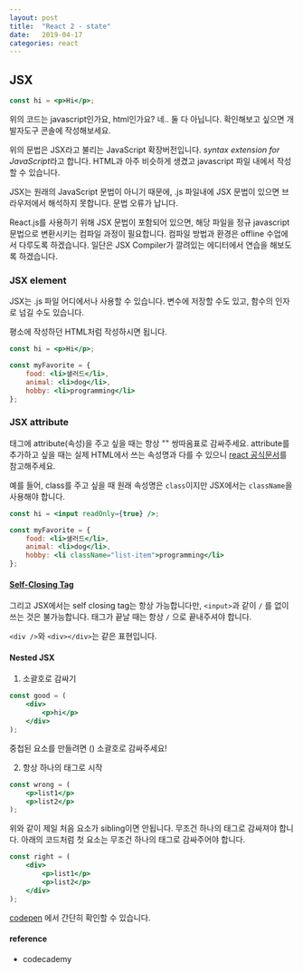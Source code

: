 ```yaml
---
layout: post
title:  "React 2 - state"
date:   2019-04-17
categories: react
---
```


## JSX

```jsx
const hi = <p>Hi</p>;
```
위의 코드는 javascript인가요, html인가요? 네.. 둘 다 아닙니다. 확인해보고 싶으면 개발자도구 콘솔에 작성해보세요.

위의 문법은 JSX라고 불리는 JavaScript 확장버전입니다. *syntax extension for JavaScript*라고 합니다. HTML과 아주 비슷하게 생겼고 javascript 파일 내에서 작성할 수 있습니다.

JSX는 원래의 JavaScript 문법이 아니기 때문에, .js 파일내에 JSX 문법이 있으면 브라우저에서 해석하지 못합니다. 문법 오류가 납니다.

React.js를 사용하기 위해 JSX 문법이 포함되어 있으면, 해당 파일을 정규 javascript 문법으로 변환시키는 컴파일 과정이 필요합니다. 컴파일 방법과 환경은 offline 수업에서 다루도록 하겠습니다. 일단은 JSX Compiler가 깔려있는 에디터에서 연습을 해보도록 하겠습니다.

### JSX element
JSX는 .js 파일 어디에서나 사용할 수 있습니다. 변수에 저장할 수도 있고, 함수의 인자로 넘길 수도 있습니다.

평소에 작성하던 HTML처럼 작성하시면 됩니다.
```jsx
const hi = <p>Hi</p>;

const myFavorite = {
    food: <li>샐러드</li>,
    animal: <li>dog</li>,
    hobby: <li>programming</li>
};
```

### JSX attribute

태그에 attribute(속성)을 주고 싶을 때는 항상 "" 쌍따옴표로 감싸주세요.
attribute를 추가하고 싶을 때는 실제 HTML에서 쓰는 속성명과 다를 수 있으니 [react 공식문서](https://reactjs.org/docs/dom-elements.html#all-supported-html-attributes)를 참고해주세요.

예를 들어, class를 주고 싶을 때 원래 속성명은 `class`이지만 JSX에서는 `className`을 사용해야 합니다.
```jsx
const hi = <input readOnly={true} />;

const myFavorite = {
    food: <li>샐러드</li>,
    animal: <li>dog</li>,
    hobby: <li className="list-item">programming</li>
};
```

#### [Self-Closing Tag](https://zhenyong.github.io/react/tips/self-closing-tag.html)
그리고 JSX에서는 self closing tag는 항상 가능합니다만, `<input>`과 같이 `/` 를 없이 쓰는 것은 불가능합니다.
태그가 끝날 때는 항상 `/` 으로 끝내주셔야 합니다.

`<div />`와 `<div></div>`는 같은 표현입니다.

#### Nested JSX

1. 소괄호로 감싸기
```jsx
const good = (
    <div>
        <p>hi</p>
    </div>
);
```
중첩된 요소를 만들려면 () 소괄호로 감싸주세요!

2. 항상 하나의 태그로 시작
```jsx
const wrong = (
    <p>list1</p>
    <p>list2</p>
);
```
위와 같이 제일 처음 요소가 sibling이면 안됩니다. 무조건  하나의 태그로 감싸져야 합니다.
아래의 코드처럼 첫 요소는 무조건 하나의 태그로 감싸주어야 합니다.
```jsx
const right = (
    <div>
        <p>list1</p>
        <p>list2</p>
    </div>
);
```

[codepen](https://codepen.io/anon/pen/oOqjdp) 에서 간단히 확인할 수 있습니다.

#### reference
* codecademy